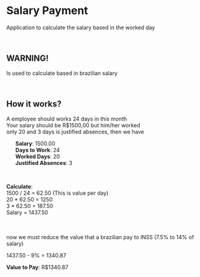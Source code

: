<h1>Salary Payment</h1>
<p> Application to calculate the salary based in the worked day
</p><br>

<h2>WARNING!</h2>

<p>Is used to calculate based in brazilian salary</p>
<br>

<h2>How it works?</h2>

<p>A employee should works 24 days in this month <br>
Your salary should be R$1500,00 but him/her worked <br>
only 20 and 3 days is justified absences, then we have <br>
<ul style="list-style-type:none;">
<li><b>Salary</b>: 1500.00</li>
<li><b>Days to Work</b>: 24</li>
<li><b>Worked Days</b>: 20</li>
<li><b>Justified Absences</b>: 3</li>
</ul>
<br>

<b>Calculate</b>:<br>
1500 / 24 = 62.50 (This is value per day)<br>
20 * 62.50 = 1250<br>
3 * 62.50 = 187.50<br>
Salary = 1437.50<br>
<br><br>

now we must reduce the value that a brazilian pay to INSS (7.5% to 14% of salary)<br>

1437.50 - 9% = 1340.87<br>

<b>Value to Pay</b>: R$1340.87<br>
</p>